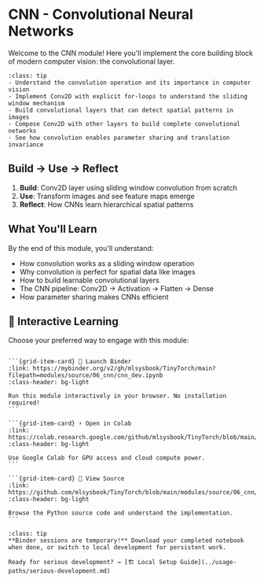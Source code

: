 # CNN - Convolutional Neural Networks

Welcome to the CNN module! Here you'll implement the core building block of modern computer vision: the convolutional layer.

```{admonition} 🎯 Learning Goals
:class: tip
- Understand the convolution operation and its importance in computer vision
- Implement Conv2D with explicit for-loops to understand the sliding window mechanism
- Build convolutional layers that can detect spatial patterns in images
- Compose Conv2D with other layers to build complete convolutional networks
- See how convolution enables parameter sharing and translation invariance
```


## Build → Use → Reflect
1. **Build**: Conv2D layer using sliding window convolution from scratch
2. **Use**: Transform images and see feature maps emerge
3. **Reflect**: How CNNs learn hierarchical spatial patterns

## What You'll Learn
By the end of this module, you'll understand:
- How convolution works as a sliding window operation
- Why convolution is perfect for spatial data like images
- How to build learnable convolutional layers
- The CNN pipeline: Conv2D → Activation → Flatten → Dense
- How parameter sharing makes CNNs efficient
## 🚀 Interactive Learning

Choose your preferred way to engage with this module:

````{grid} 1 2 3 3

```{grid-item-card} 🚀 Launch Binder
:link: https://mybinder.org/v2/gh/mlsysbook/TinyTorch/main?filepath=modules/source/06_cnn/cnn_dev.ipynb
:class-header: bg-light

Run this module interactively in your browser. No installation required!
```

```{grid-item-card} ⚡ Open in Colab  
:link: https://colab.research.google.com/github/mlsysbook/TinyTorch/blob/main/modules/source/06_cnn/cnn_dev.ipynb
:class-header: bg-light

Use Google Colab for GPU access and cloud compute power.
```

```{grid-item-card} 📖 View Source
:link: https://github.com/mlsysbook/TinyTorch/blob/main/modules/source/06_cnn/cnn_dev.py
:class-header: bg-light

Browse the Python source code and understand the implementation.
```

````

```{admonition} 💾 Save Your Progress
:class: tip
**Binder sessions are temporary!** Download your completed notebook when done, or switch to local development for persistent work.

Ready for serious development? → [🏗️ Local Setup Guide](../usage-paths/serious-development.md)
```

